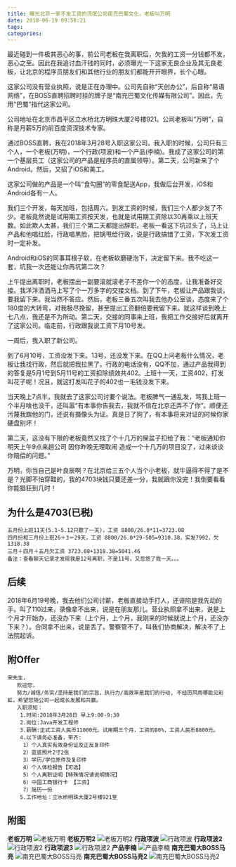 ```yaml
---
title: 曝光北京一家不发工资的流氓公司南充巴蜀文化，老板叫万明
date: 2018-06-19 09:58:21
tags:
categories:
---
```


最近碰到一件极其恶心的事，前公司老板在我离职后，欠我的工资一分钱都不发，恶心之至。因此在我追讨血汗钱的同时，必须曝光一下这家无良企业及其无良老板，让北京的程序员朋友们和其他行业的朋友们都能开开眼界，长个心眼。

这家公司没有营业执照，说是正在办理中。公司先自称“天创办公”，后自称“易语网络”，在BOSS直聘招聘时挂的牌子是“南充巴蜀文化传媒有限公司”。因此，先用“巴蜀”指代这家公司。

公司地址在北京市昌平区立水桥北方明珠大厦2号楼921。公司老板叫“万明”，自称是月薪5万的前百度资深技术专家。

通过BOSS直聘，我在2018年3月28号入职这家公司。我入职的时候，公司只有三个人，一个老板(万明)，一个行政(项波)和一个产品(李楠)。我成了这家公司的第一个基层员工（这家公司的产品是程序员的直属领导）。第二天，公司新来了个Android。然后，又招了iOS和美工。

这家公司做的产品是一个叫“食勾圈”的零食配送App，我做后台开发，iOS和Android各有一人。

我们三个开发，每天加班，包括周六。到发工资的时候，我们三个人都少发了不少。老板竟然说是试用期工资按天发，也就是试用期工资除以30再乘以上班天数。如此欺人太甚，我们三个第二天都提出辞职。老板一看这下坑过头了，马上让产品和他唱红脸，行政唱黑脸，把锅甩给行政，说是行政搞错了工资，下次发工资时一定补发。

Android和iOS的同事耳根子软，在老板软磨硬泡下，决定留下来。我不吃这一套，坑我一次还能让你再坑第二次？

上午提出离职时，老板摆出一副要滚就滚老子不差你一个的态度，让我准备好交接。我洋洋洒洒马上写了个一万多字的交接文档。到了下午，老板让产品跟我谈，要我留下来。我当然不答应。然后，老板三番五次叫我去他办公室谈，态度来了个180度的大转弯，对我极尽挽留，甚至提出工资翻倍要我留下来。就这样谈到晚上七八点，我还是不为所动。第二天，交接的同事来上班，我把工作交接好后就离开了这家公司。临走前，行政跟我说工资下月10号发。

一周后，我入职了新公司。

到了6月10号，工资没发下来。13号，还没发下来。在QQ上问老板什么情况，老板让我找行政，然后就把我拉黑了。行政的电话没有，QQ不加，通过产品我得到的答复是5月1号到5月11号的工资扣除绩效共402。上班十一天，工资402，打发叫花子呢！况且，就这打发叫花子的402也一毛钱没发下来。

当天晚上7点半，我就去了这家公司讨要个说法。老板脾气一通乱发，骂我上班一个半月啥也没干，还叫嚣“有本事你告我去，我就不信在北京还弄不了你”。顺便还污蔑我踹他的门，还说有摄像头为证。真是日了狗了，有本事将来对证的时候你家硬盘别坏！

第二天，这没有下限的老板竟然又找了个十几万的屎盆子扣给了我：“老板通知你明天上午9点来趟公司 因你昨晚无理取闹 造成一个十几万的项目没了，过来谈谈你赔偿的问题。”

万明，你当自己是叶良辰啊？在北京给三五个人当个小老板，就牛逼得不得了是不是？光脚不怕穿鞋的，我的4703块钱只要还差一分，我就跟你没完！我倒要看看你能猖狂到几时！

## 为什么是4703(已税)

```
五月份上班11天(5.1~5.12只歇了一天)，工资 8800/26.0*11=3723.08
四月份和三月份上班26＋3＝29天，工资 8800/26.0*29-505=9310.38，实发7992，欠1318.38
三月＋四月＋五月欠工资 3723.08+1318.38=5041.46
备注：查看聊天记录才发现我是12号离职，不是11号，又忽悠了我一天。。。
```

## 后续

2018年6月19号晚，我去他们公司讨薪，老板直接动手打人，还诬陷是我先动的手。叫了110过来，录像拿不出来，说是在朋友那儿。营业执照拿不出来，说是上个月才开始办，还没办下来（上个月，上个月，我刚来的时候就说上个月，还没办下来？）。合同拿不出来，说是丢了。警察管不了，叫我们协商解决，解决不了上法院起诉。

## 附Offer

```
宋先生，
   欢迎您，
   努力/诚信/务实/坚持是我们的宗旨，执行力/高效率是我们的行动, 不经历风雨哪能见彩虹，希望您随公司一起成长发展和共赢。
   入职须知：
    1.时间:2018年3月28日 早上9:00-9:30
    2.岗位:Java开发工程师
    3.薪酬:正式工资人民币11000元。试用期三个月，工资的80%，工资人民币8800元。
    4.以下请务必准备，带齐:
     1）个人真实有效身份证及正反复印件
     2）蓝底照片2寸2张
     3）学历/学位原件及复印件
     4）个人体检报告【可选】
     5）个人离职证明【特殊情况请说明情况】
     6）中国工商银行卡 【工资】
     7）简历一份
    5.工作地址：立水桥明珠大厦2号楼921室
```

## 附图

**老板万明**
![老板万明](https://raw.githubusercontent.com/baijifeilong/resources/master/bashu/wanming.png)
**老板万明2**
![老板万明2](https://raw.githubusercontent.com/baijifeilong/resources/master/bashu/wanming2.png)
**行政项波**
![行政项波](https://raw.githubusercontent.com/baijifeilong/resources/master/bashu/linan.png)
**行政项波2**
![行政项波2](https://raw.githubusercontent.com/baijifeilong/resources/master/bashu/xiangbo.png)
**行政项波3**
![行政项波2](https://raw.githubusercontent.com/baijifeilong/resources/master/bashu/xiangbo2.png)
**产品李楠**
![产品李楠](https://raw.githubusercontent.com/baijifeilong/resources/master/bashu/linan2.png)
**南充巴蜀大BOSS马亮**
![南充巴蜀大BOSS马亮](https://raw.githubusercontent.com/baijifeilong/resources/master/bashu/maliang.png)
**南充巴蜀大BOSS马亮2**
![南充巴蜀大BOSS马亮2](https://raw.githubusercontent.com/baijifeilong/resources/master/bashu/maliang2.png)

